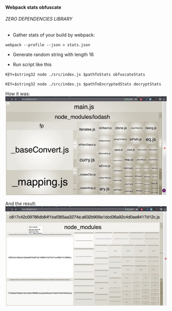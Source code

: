#### Webpack stats obfuscate

###### ZERO DEPENDENCIES LIBRARY

- Gather stats of your build by webpack:
```
webpack --profile --json > stats.json
```

- Generate random string with length 16

- Run script like this
```
KEY=$string32 node ./src/index.js $pathToStats obfuscateStats
```
```
KEY=$string32 node ./src/index.js $pathToEncryptedStats decryptStats
```

How it was:
![](images/before.jpg?raw=true "Base stats")

And the result:
![](images/after.jpg?raw=true "Encrypted stats")
